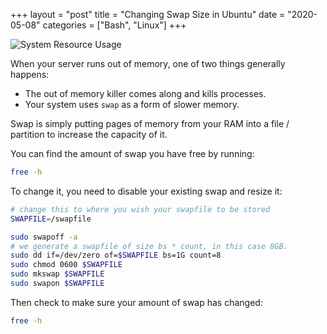 +++
layout = "post"
title = "Changing Swap Size in Ubuntu"
date = "2020-05-08"
categories = ["Bash", "Linux"]
+++

![System Resource Usage](/img/changing_swap_size/glances.png)

When your server runs out of memory, one of two things generally happens:

- The out of memory killer comes along and kills processes.
- Your system uses `swap` as a form of slower memory.

Swap is simply putting pages of memory from your RAM into a file / partition to increase the capacity of it.

You can find the amount of swap you have free by running:

```bash
free -h
```

To change it, you need to disable your existing swap and resize it:

```bash
# change this to where you wish your swapfile to be stored
SWAPFILE=/swapfile

sudo swapoff -a
# we generate a swapfile of size bs * count, in this case 8GB.
sudo dd if=/dev/zero of=$SWAPFILE bs=1G count=8
sudo chmod 0600 $SWAPFILE
sudo mkswap $SWAPFILE
sudo swapon $SWAPFILE
```

Then check to make sure your amount of swap has changed:

```bash
free -h
```
